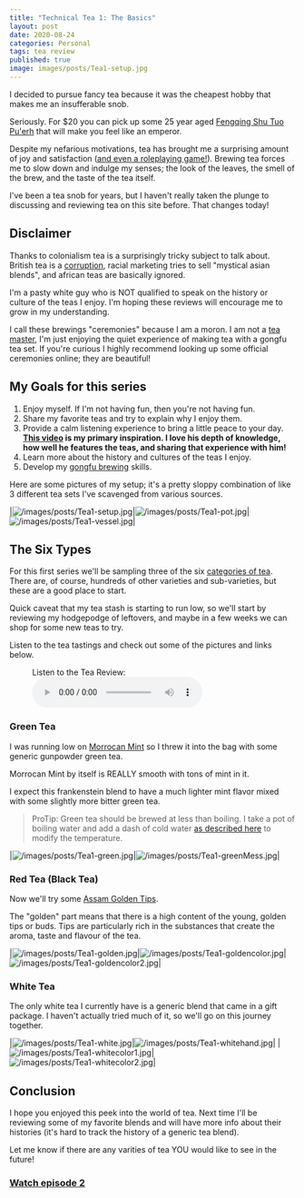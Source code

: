 ```yaml
---
title: "Technical Tea 1: The Basics"
layout: post
date: 2020-08-24
categories: Personal
tags: tea review
published: true
image: images/posts/Tea1-setup.jpg
---
```


I decided to pursue fancy tea because it was the cheapest hobby that makes me an insufferable snob. 

Seriously. For $20 you can pick up some 25 year aged [Fengqing Shu Tuo Pu'erh](https://meileaf.com/tea/black-yunnan-tuo/) that will make you feel like an emperor.

Despite my nefarious motivations, tea has brought me a surprising amount of joy and satisfaction ([and even a roleplaying game!](/patreon)). Brewing tea forces me to slow down and indulge my senses; the look of the leaves, the smell of the brew, and the taste of the tea itself. 

I've been a tea snob for years, but I haven't really taken the plunge to discussing and reviewing tea on this site before. That changes today! 

## Disclaimer

Thanks to colonialism tea is a surprisingly tricky subject to talk about. British tea is a [corruption](https://www.aljazeera.com/indepth/opinion/british-colonialism-ruined-perfect-cup-tea-170918113331476.html), racial marketing tries to sell "mystical asian blends", and african teas are basically ignored.

I'm a pasty white guy who is NOT qualified to speak on the history or culture of the teas I enjoy. I'm hoping these reviews will encourage me to grow in my understanding.

I call these brewings "ceremonies" because I am a moron. I am not a [tea master](https://en.wikipedia.org/wiki/Japanese_tea_ceremony), I'm just enjoying the quiet experience of making tea with a gongfu tea set. If you're curious I highly recommend looking up some official ceremonies online; they are beautiful!

## My Goals for this series

1. Enjoy myself. If I'm not having fun, then you're not having fun.
2. Share my favorite teas and try to explain why I enjoy them.
3. Provide a calm listening experience to bring a little peace to your day. **[This video](https://www.youtube.com/watch?v=iWWu05AHv38) is my primary inspiration. I love his depth of knowledge, how well he features the teas, and sharing that experience with him!**
4. Learn more about the history and cultures of the teas I enjoy.
5. Develop my [gongfu brewing](https://www.reddit.com/r/tea/wiki/faq/gongfucha#wiki_an_introduction_to_gongfu_tea) skills.


Here are some pictures of my setup; it's a pretty sloppy combination of like 3 different tea sets I've scavenged from various sources.

|![/images/posts/Tea1-setup.jpg](/images/posts/Tea1-setup.jpg)|![/images/posts/Tea1-pot.jpg](/images/posts/Tea1-pot.jpg)|![/images/posts/Tea1-vessel.jpg](/images/posts/Tea1-vessel.jpg)|

## The Six Types

For this first series we'll be sampling three of the six [categories of tea](https://teaepicure.com/tea-classification/). There are, of course, hundreds of other varieties and sub-varieties, but these are a good place to start.

Quick caveat that my tea stash is starting to run low, so we'll start by reviewing my hodgepodge of leftovers, and maybe in a few weeks we can shop for some new teas to try.

Listen to the tea tastings and check out some of the pictures and links below.

<figure>
    <figcaption>Listen to the Tea Review:</figcaption>
    <audio
        controls
        src="/files/Audio/Tea1.mp3">
            Your browser does not support the
            <code>audio</code> element.
    </audio>
</figure>

### Green Tea

I was running low on [Morrocan Mint](https://www.uptontea.com/flavored-green-tea/mint-loose-leaf-green-tea/p/V00418/) so I threw it into the bag with some generic gunpowder green tea. 

Morrocan Mint by itself is REALLY smooth with tons of mint in it. 

I expect this frankenstein blend to have a much lighter mint flavor mixed with some slightly more bitter green tea.

> ProTip: Green tea should be brewed at less than boiling. I take a pot of boiling water and add a dash of cold water [as described here](https://www.youtube.com/watch?v=spTBscGMG2c) to modify the temperature.

|![/images/posts/Tea1-green.jpg](/images/posts/Tea1-green.jpg)|![/images/posts/Tea1-greenMess.jpg](/images/posts/Tea1-greenMess.jpg)|

### Red Tea (Black Tea)

Now we'll try some [Assam Golden Tips](https://www.eldenstreettea.com/the-tea-shop.html?store-page=Assam-Golden-Tips-p190939461).

The "golden" part means that there is a high content of the young, golden tips or buds. Tips are particularly rich in the substances that create the aroma, taste and flavour of the tea.

|![/images/posts/Tea1-golden.jpg](/images/posts/Tea1-golden.jpg)|![/images/posts/Tea1-goldencolor.jpg](/images/posts/Tea1-goldencolor.jpg)|![/images/posts/Tea1-goldencolor2.jpg](/images/posts/Tea1-goldencolor2.jpg)|

### White Tea

The only white tea I currently have is a generic blend that came in a gift package. I haven't actually tried much of it, so we'll go on this journey together.

|![/images/posts/Tea1-white.jpg](/images/posts/Tea1-white.jpg)|![/images/posts/Tea1-whitehand.jpg](/images/posts/Tea1-whitehand.jpg)|
|![/images/posts/Tea1-whitecolor1.jpg](/images/posts/Tea1-whitecolor1.jpg)|![/images/posts/Tea1-whitecolor2.jpg](/images/posts/Tea1-whitecolor2.jpg)|

## Conclusion

I hope you enjoyed this peek into the world of tea. Next time I'll be reviewing some of my favorite blends and will have more info about their histories (it's hard to track the history of a generic tea blend).

Let me know if there are any varities of tea YOU would like to see in the future!

### [Watch episode 2](/david/2020/09/TechnicalTea2)
